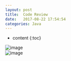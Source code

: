 ```yaml
---
layout: post
title:  Code Review
date:   2017-08-22 17:54:54
categories: Java
---
```


* content
{:toc}


![image](http://7tszu0.com1.z0.glb.clouddn.com/code-review-1-before.png "优化前")  
![image](http://7tszu0.com1.z0.glb.clouddn.com/code-review-1-after.png "优化后")
